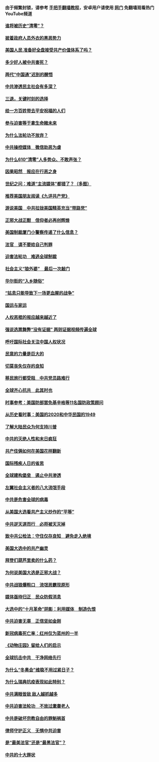 #### 由于频繁封锁，请参考 [手把手翻墙教程](https://github.com/gfw-breaker/guides/wiki/)，安卓用户请使用 [网门](https://github.com/gfw-breaker/nogfw/blob/master/dl.md?t=01011500) 免翻墙观看热门YouTube频道 

#### [谁将被历史“清零”？](../pages/251/417485.md?t=01011500) 

#### [披着政府人员外衣的黑恶势力](../pages/251/417442.md?t=01011500) 

#### [美国人民 准备好全盘接受共产价值体系了吗？](../pages/251/417491.md?t=01011500) 

#### [多少好人被中共害死？](../pages/251/417144.md?t=01011500) 

#### [两代“中国通”迟到的醒悟](../pages/251/417064.md?t=01011500) 

#### [中共渗透民主社会有多深？](../pages/251/417063.md?t=01011500) 

#### [三退，关键时刻的选择](../pages/251/416969.md?t=01011500) 

#### [给一方百姓带去平安祝福的人们](../pages/251/416941.md?t=01011500) 

#### [参与迫害等于拿生命赌未来](../pages/251/416856.md?t=01011500) 

#### [为什么法轮功不放弃？](../pages/251/416864.md?t=01011500) 

#### [中共操控媒体　微信助恶为虐](../pages/251/416724.md?t=01011500) 

#### [为什么610“清零”人多势众、不敢声张？](../pages/251/416632.md?t=01011500) 

#### [因果昭然　报应在行恶之身](../pages/251/416582.md?t=01011500) 

#### [世纪之问：难道“主流媒体”都错了？（多图）](../pages/251/416571.md?t=01011500) 

#### [推荐美国朋友阅读《九评共产党》](../pages/251/416510.md?t=01011500) 

#### [游说美国　中共拉拢美国精英充当“带路党”](../pages/251/416529.md?t=01011500) 

#### [正邪大战正酣　信仰者必再创辉煌](../pages/251/416433.md?t=01011500) 

#### [美国制裁厦门小警察传递了什么信息？](../pages/251/416432.md?t=01011500) 

#### [法官　请不要给自己判罪](../pages/251/416379.md?t=01011500) 

#### [迫害法轮功　难逃全球制裁](../pages/251/416380.md?t=01011500) 

#### [社会主义“狼外婆”　最后一次敲门](../pages/251/416394.md?t=01011500) 

#### [华尔街的“入乡随俗”](../pages/251/416395.md?t=01011500) 

#### [“姑息只能导致下一场更血腥的战争”](../pages/251/416223.md?t=01011500) 

#### [国运与家运](../pages/251/416224.md?t=01011500) 

#### [人权恶棍的报应越来越近了](../pages/251/416276.md?t=01011500) 

#### [强说选票舞弊“没有证据” 两则证据视频传遍全球](../pages/251/416227.md?t=01011500) 

#### [呼吁国际社会关注中国人权状况](../pages/251/416135.md?t=01011500) 

#### [民意的力量是巨大的](../pages/251/416222.md?t=01011500) 

#### [切莫丧失仅存的良知](../pages/251/416134.md?t=01011500) 

#### [移民旅行都受阻　中共党员路难行](../pages/251/416033.md?t=01011500) 

#### [全球齐心抗共　此其时也](../pages/251/415989.md?t=01011500) 

#### [时事参考：美国防部罢免基辛格等11名国防政策顾问](../pages/251/415970.md?t=01011500) 

#### [从历史看时事：美国的2020和中华民国的1949](../pages/251/415949.md?t=01011500) 

#### [了解大陆民众为何支持川普](../pages/251/415950.md?t=01011500) 

#### [中共的灭绝人性和末日疯狂](../pages/251/415944.md?t=01011500) 

#### [共产伎俩如何在美国花样翻新](../pages/251/415908.md?t=01011500) 

#### [国际残疾人日的省思](../pages/251/415849.md?t=01011500) 

#### [全球建构堡垒　遏止中共渗透](../pages/251/415850.md?t=01011500) 

#### [左翼社会主义者的八大流氓手段](../pages/251/415802.md?t=01011500) 

#### [中共是危害全球的病毒](../pages/251/415569.md?t=01011500) 

#### [从美国大选看共产主义炒作的“平等”](../pages/251/415654.md?t=01011500) 

#### [中共逆天道而行　必将被天灭掉](../pages/251/415626.md?t=01011500) 

#### [致中共公检法：守住仅存良知　避免走入绝境](../pages/251/415627.md?t=01011500) 

#### [美国大选中的共产幽灵](../pages/251/415618.md?t=01011500) 

#### [拜登们葫芦里卖的什么药？](../pages/251/415531.md?t=01011500) 

#### [为何说美国大选是正邪大战？](../pages/251/415530.md?t=01011500) 

#### [中共战狼爆粗口　流氓恶霸现原形](../pages/251/415426.md?t=01011500) 

#### [媒体亟待归正　民众防假消息](../pages/251/415402.md?t=01011500) 

#### [大选中的“十月革命”阴影：利用媒体　制造仇恨](../pages/251/415334.md?t=01011500) 

#### [中共迫害无辜　正信坚如金刚](../pages/251/415307.md?t=01011500) 

#### [新冠病毒死亡率：红州仅为蓝州的一半](../pages/251/415164.md?t=01011500) 

#### [《动物庄园》留给人们的启示](../pages/251/415178.md?t=01011500) 

#### [全球抗击中共　干净网络先行](../pages/251/415096.md?t=01011500) 

#### [为什么“冬奥会”维稳不用过紧日子？](../pages/251/414949.md?t=01011500) 

#### [为什么瑞典抗疫表现如此特别？](../pages/251/414950.md?t=01011500) 

#### [中共满眼皆敌 敌人越抓越多](../pages/251/415053.md?t=01011500) 

#### [中共迫害法轮功　不放过耄耋老人](../pages/251/414994.md?t=01011500) 

#### [中共是破坏宗教自由的罪魁祸首](../pages/251/414901.md?t=01011500) 

#### [律师守护正义　无惧中共迫害](../pages/251/414900.md?t=01011500) 

#### [是“最美法官”还是“最黑法官”？](../pages/251/414885.md?t=01011500) 

#### [中共的十大罪状](../pages/251/414772.md?t=01011500) 

